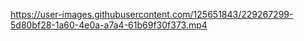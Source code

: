 https://user-images.githubusercontent.com/125651843/229267299-5d80bf28-1a60-4e0a-a7a4-61b69f30f373.mp4



